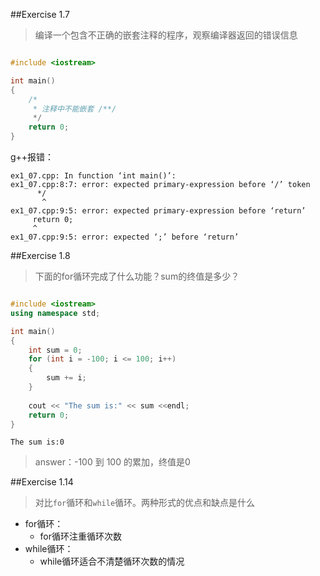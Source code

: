 
##Exercise 1.7
>编译一个包含不正确的嵌套注释的程序，观察编译器返回的错误信息

```cpp

#include <iostream>

int main()
{
    /* 
     * 注释中不能嵌套 /**/
     */
    return 0;
}

```
g++报错：
```
ex1_07.cpp: In function ‘int main()’:
ex1_07.cpp:8:7: error: expected primary-expression before ‘/’ token
      */
       ^
ex1_07.cpp:9:5: error: expected primary-expression before ‘return’
     return 0;
     ^
ex1_07.cpp:9:5: error: expected ‘;’ before ‘return’
```

##Exercise 1.8
>下面的for循环完成了什么功能？sum的终值是多少？

```cpp

#include <iostream>
using namespace std;

int main()
{
    int sum = 0;
    for (int i = -100; i <= 100; i++)
    {
        sum += i;
    }
    
    cout << "The sum is:" << sum <<endl;
    return 0;
}
```
```
The sum is:0
```
>answer：-100 到 100 的累加，终值是0

##Exercise 1.14
>对比`for`循环和`while`循环。两种形式的优点和缺点是什么

* for循环：
    * for循环注重循环次数
* while循环：
    * while循环适合不清楚循环次数的情况

